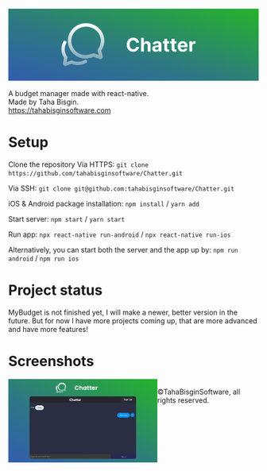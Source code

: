 ![Chatter](https://raw.githubusercontent.com/tahabisginsoftware/Chatter/master/screenshots/Github%20Cover.png?token=GHSAT0AAAAAABZ4SP2QXWHXBF3CBDZGABNUY3QYRLA "Chatter")

A budget manager made with react-native. <br>
Made by Taha Bisgin. <br>
https://tahabisginsoftware.com

# Setup

Clone the repository
Via HTTPS: `git clone https://github.com/tahabisginsoftware/Chatter.git`

Via SSH: `git clone git@github.com:tahabisginsoftware/Chatter.git`

iOS & Android package installation: `npm install` / `yarn add`

Start server: `npm start` / `yarn start`

Run app: `npx react-native run-android` / `npx react-native run-ios`

Alternatively, you can start both the server and the app up by: `npm run android` / `npm run ios`

# Project status

MyBudget is not finished yet, I will make a newer, better version in the future. But for now I have more projects coming up, that are more advanced and have more features!

# Screenshots
<img align="left" alt="budget1" src="https://raw.githubusercontent.com/tahabisginsoftware/Chatter/master/screenshots/screen_one.png?token=GHSAT0AAAAAABZ4SP2QPOVUJK5WPOJOU4HIY3QYXDA" width="300"/>
<br>
©TahaBisginSoftware, all rights reserved.